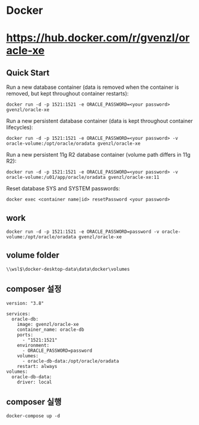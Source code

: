 # Docker

# https://hub.docker.com/r/gvenzl/oracle-xe

## Quick Start

Run a new database container (data is removed when the container is removed, but kept throughout container restarts):

```
docker run -d -p 1521:1521 -e ORACLE_PASSWORD=<your password> gvenzl/oracle-xe
```

Run a new persistent database container (data is kept throughout container lifecycles):

```
docker run -d -p 1521:1521 -e ORACLE_PASSWORD=<your password> -v oracle-volume:/opt/oracle/oradata gvenzl/oracle-xe
```

Run a new persistent 11g R2 database container (volume path differs in 11g R2):

```
docker run -d -p 1521:1521 -e ORACLE_PASSWORD=<your password> -v oracle-volume:/u01/app/oracle/oradata gvenzl/oracle-xe:11
```

Reset database SYS and SYSTEM passwords:

```
docker exec <container name|id> resetPassword <your password>
```

## work

```
docker run -d -p 1521:1521 -e ORACLE_PASSWORD=password -v oracle-volume:/opt/oracle/oradata gvenzl/oracle-xe
```

## volume folder

```
\\wsl$\docker-desktop-data\data\docker\volumes
```

## composer 설정

```
version: "3.8"

services:
  oracle-db:
    image: gvenzl/oracle-xe
    container_name: oracle-db
    ports:
      - "1521:1521"
    environment:
      - ORACLE_PASSWORD=password
    volumes:
      - oracle-db-data:/opt/oracle/oradata
    restart: always
volumes:
  oracle-db-data:
    driver: local

```

## composer 실행

```
docker-compose up -d
```
